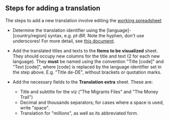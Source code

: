 
Steps for adding a translation
------------------------------

The steps to add a new translation involve editing the [working spreadsheet](https://docs.google.com/spreadsheets/d/1wC72sDmuN-mvwgMcSWhO-R3E-1wmSE19B_KiW7RBRSc)

* Determine the translation identifier using the [language]-[country/region]
  syntax, e.g. _pt-BR_. Note the hyphen, don't use underscores! For more detail, see [this
  document](http://www.i18nguy.com/unicode/language-identifiers.html).

* Add the translated titles and texts to the **Items to be visualized** sheet.
  They should occupy new columns for the title and text (2 for each new language). 
  They **must** be named using the convention
  "Title [code]" and "Text [code]", where [code] is replaced by the language
  identifier set in the step above. E.g. "Title de-DE", without brackets or
  quotation marks.

* Add the necessary fields to the **Translation extra** sheet. These are:
  * Title and subtitle for the viz ("The Migrants Files" and "The Money Trail")
  * Decimal and thousands separators; for cases where a space is used, write "space".
  * Translation for "millions", as well as its abbreviated form.
